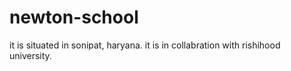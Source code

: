 # newton-school
it is situated in sonipat, haryana.
it is in collabration with rishihood university.
